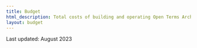 ```yaml
---
title: Budget
html_description: Total costs of building and operating Open Terms Archive
layout: budget
---
```


<p class="text__smallcaps mb__0">Last updated: August 2023</p>
